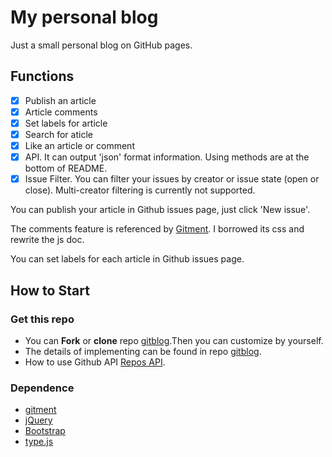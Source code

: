 # My personal blog

Just a small personal blog on GitHub pages.

## Functions
- [x] Publish an article
- [x] Article comments
- [x] Set labels for article
- [x] Search for aticle
- [x] Like an article or comment
- [x] API. It can output 'json' format information. Using methods are at the bottom of README.
- [x] Issue Filter. You can filter your issues by creator or issue state (open or close). Multi-creator filtering is currently not supported.

You can publish your article in Github issues page, just click 'New issue'.

The comments feature is referenced by [Gitment](https://github.com/imsun/gitment). I borrowed its css and rewrite the js doc.

You can set labels for each article in Github issues page.

## How to Start
### Get this repo
* You can **Fork** or **clone** repo [gitblog](https://github.com/imuncle/gitblog).Then you can customize by yourself.
* The details of implementing can be found in repo [gitblog](https://github.com/imuncle/gitblog).
* How to use Github API [Repos API](https://docs.github.com/en/rest/reference/repos).


### Dependence
* [gitment](https://github.com/imsun/gitment)
* [jQuery](http://www.jquery.org/)
* [Bootstrap](http://www.getbootstrap.com/)
* [type.js](https://github.com/mattboldt/typed.js)

